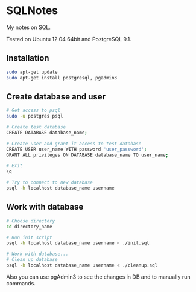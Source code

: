# SQLNotes
My notes on SQL.

Tested on Ubuntu 12.04 64bit and PostgreSQL 9.1.

## Installation

``` bash
sudo apt-get update
sudo apt-get install postgresql, pgadmin3
```

## Create database and user

``` bash
# Get access to psql
sudo -u postgres psql

# Create test database
CREATE DATABASE database_name;

# Create user and grant it access to test database
CREATE USER user_name WITH password 'user_password';
GRANT ALL privileges ON DATABASE database_name TO user_name;

# Exit
\q

# Try to connect to new database
psql -h localhost database_name username
```

## Work with database

``` bash
# Choose directory
cd directory_name

# Run init script
psql -h localhost database_name username < ./init.sql

# Work with database...
# Clean up database
psql -h localhost database_name username < ./cleanup.sql
```

Also you can use pgAdmin3 to see the changes in DB and to manually run commands.
